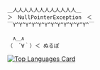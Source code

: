 
```
＿人人人人人人人人人人人人＿
＞　NullPointerException　＜
￣Y^Y^Y^Y^Y^Y^Y^Y^Y^Y^Y^Y^￣

　∧＿∧  
（　´∀｀）＜ ぬるぽ
```
 
[![Top Languages Card](https://github-readme-stats.vercel.app/api/top-langs/?username=reiyayakko&layout=compact&theme=calm&bg_color=20,448,224)](https://github.com/anuraghazra/github-readme-stats)
